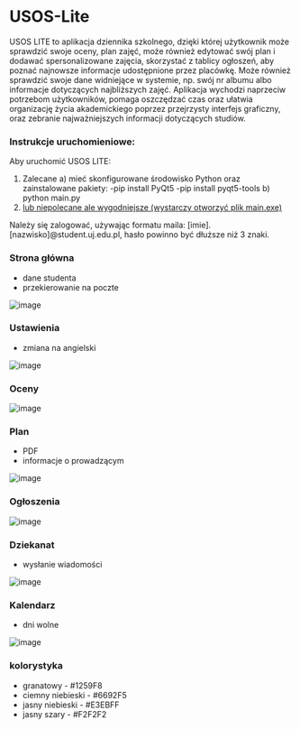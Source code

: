 # USOS-Lite
USOS LITE to aplikacja dziennika szkolnego, dzięki której użytkownik może sprawdzić swoje oceny, 
plan zajęć, może również edytować swój plan i dodawać spersonalizowane zajęcia, 
skorzystać z tablicy ogłoszeń, aby poznać najnowsze informacje udostępnione przez placówkę. 
Może również sprawdzić swoje dane widniejące w systemie, np. swój nr albumu albo informacje 
dotyczących najbliższych zajęć. Aplikacja wychodzi naprzeciw potrzebom użytkowników,
pomaga oszczędzać czas oraz ułatwia organizację życia akademickiego poprzez przejrzysty interfejs 
graficzny, oraz zebranie najważniejszych informacji dotyczących studiów.

### Instrukcje uruchomieniowe:
Aby uruchomić USOS LITE:
1) Zalecane
   a) mieć skonfigurowane środowisko Python oraz zainstalowane pakiety:
      -pip install PyQt5
      -pip install pyqt5-tools
   b) python main.py
2) [lub niepolecane ale wygodniejsze (wystarczy otworzyć plik main.exe)](usunięto)

Należy się zalogować, używając formatu maila: [imie].[nazwisko]@student.uj.edu.pl, hasło powinno być dłuższe niż 3 znaki.

### Strona główna
  * dane studenta
  * przekierowanie na poczte
  
![image](https://user-images.githubusercontent.com/83536013/199494337-8776022d-4ca6-415b-8436-699be0adb363.png)


### Ustawienia
  * zmiana na angielski
  
![image](https://user-images.githubusercontent.com/83536013/199494545-1a49def1-963c-44e4-a6a0-f1696f7ed5fa.png)


### Oceny
![image](https://user-images.githubusercontent.com/83536013/199494716-6b2a8f00-f04d-4ae6-9fca-c136c206a6af.png)


### Plan
  * PDF
  * informacje o prowadzącym
  
![image](https://user-images.githubusercontent.com/83536013/199494771-a501f63e-e8ab-48ae-9756-d5d06330b6b7.png)


### Ogłoszenia
![image](https://user-images.githubusercontent.com/83536013/199494846-0fce818e-24ff-4ace-8ed5-eaa7b18cba6b.png)


### Dziekanat
  * wysłanie wiadomości
  
![image](https://user-images.githubusercontent.com/83536013/199494928-86400b5d-1ad8-47ce-8ccd-e30cdd4c6073.png)


### Kalendarz
  * dni wolne
  
![image](https://user-images.githubusercontent.com/83536013/199495015-57379005-dcc9-4420-a591-72dacc06ba0d.png)

### kolorystyka
  * granatowy - #1259F8
  * ciemny niebieski - #6692F5
  * jasny niebieski - #E3EBFF
  * jasny szary - #F2F2F2
